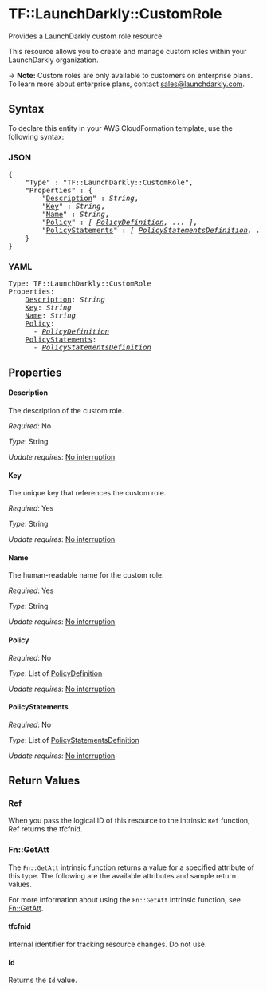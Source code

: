 # TF::LaunchDarkly::CustomRole

Provides a LaunchDarkly custom role resource.

This resource allows you to create and manage custom roles within your LaunchDarkly organization.

-> **Note:** Custom roles are only available to customers on enterprise plans. To learn more about enterprise plans, contact sales@launchdarkly.com.

## Syntax

To declare this entity in your AWS CloudFormation template, use the following syntax:

### JSON

<pre>
{
    "Type" : "TF::LaunchDarkly::CustomRole",
    "Properties" : {
        "<a href="#description" title="Description">Description</a>" : <i>String</i>,
        "<a href="#key" title="Key">Key</a>" : <i>String</i>,
        "<a href="#name" title="Name">Name</a>" : <i>String</i>,
        "<a href="#policy" title="Policy">Policy</a>" : <i>[ <a href="policydefinition.md">PolicyDefinition</a>, ... ]</i>,
        "<a href="#policystatements" title="PolicyStatements">PolicyStatements</a>" : <i>[ <a href="policystatementsdefinition.md">PolicyStatementsDefinition</a>, ... ]</i>
    }
}
</pre>

### YAML

<pre>
Type: TF::LaunchDarkly::CustomRole
Properties:
    <a href="#description" title="Description">Description</a>: <i>String</i>
    <a href="#key" title="Key">Key</a>: <i>String</i>
    <a href="#name" title="Name">Name</a>: <i>String</i>
    <a href="#policy" title="Policy">Policy</a>: <i>
      - <a href="policydefinition.md">PolicyDefinition</a></i>
    <a href="#policystatements" title="PolicyStatements">PolicyStatements</a>: <i>
      - <a href="policystatementsdefinition.md">PolicyStatementsDefinition</a></i>
</pre>

## Properties

#### Description

The description of the custom role.

_Required_: No

_Type_: String

_Update requires_: [No interruption](https://docs.aws.amazon.com/AWSCloudFormation/latest/UserGuide/using-cfn-updating-stacks-update-behaviors.html#update-no-interrupt)

#### Key

The unique key that references the custom role.

_Required_: Yes

_Type_: String

_Update requires_: [No interruption](https://docs.aws.amazon.com/AWSCloudFormation/latest/UserGuide/using-cfn-updating-stacks-update-behaviors.html#update-no-interrupt)

#### Name

The human-readable name for the custom role.

_Required_: Yes

_Type_: String

_Update requires_: [No interruption](https://docs.aws.amazon.com/AWSCloudFormation/latest/UserGuide/using-cfn-updating-stacks-update-behaviors.html#update-no-interrupt)

#### Policy

_Required_: No

_Type_: List of <a href="policydefinition.md">PolicyDefinition</a>

_Update requires_: [No interruption](https://docs.aws.amazon.com/AWSCloudFormation/latest/UserGuide/using-cfn-updating-stacks-update-behaviors.html#update-no-interrupt)

#### PolicyStatements

_Required_: No

_Type_: List of <a href="policystatementsdefinition.md">PolicyStatementsDefinition</a>

_Update requires_: [No interruption](https://docs.aws.amazon.com/AWSCloudFormation/latest/UserGuide/using-cfn-updating-stacks-update-behaviors.html#update-no-interrupt)

## Return Values

### Ref

When you pass the logical ID of this resource to the intrinsic `Ref` function, Ref returns the tfcfnid.

### Fn::GetAtt

The `Fn::GetAtt` intrinsic function returns a value for a specified attribute of this type. The following are the available attributes and sample return values.

For more information about using the `Fn::GetAtt` intrinsic function, see [Fn::GetAtt](https://docs.aws.amazon.com/AWSCloudFormation/latest/UserGuide/intrinsic-function-reference-getatt.html).

#### tfcfnid

Internal identifier for tracking resource changes. Do not use.

#### Id

Returns the <code>Id</code> value.


